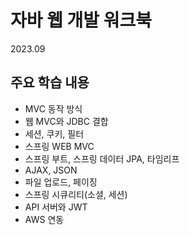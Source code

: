 # 자바 웹 개발 워크북

2023.09

## 주요 학습 내용

- MVC 동작 방식
- 웹 MVC와 JDBC 결합
- 세션, 쿠키, 필터
- 스프링 WEB MVC
- 스프링 부트, 스프링 데이터 JPA, 타임리프
- AJAX, JSON
- 파일 업로드, 페이징
- 스프링 시큐리티(소셜, 세션)
- API 서버와 JWT
- AWS 연동